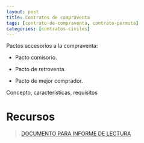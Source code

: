 ```yaml
---
layout: post
title: Contratos de compraventa
tags: [contrato-de-compraventa, contrato-permuta]
categories: [contratos-civiles]
---
```

Pactos accesorios a la compraventa:

- Pacto comisorio.

- Pacto de retroventa.

- Pacto de mejor comprador.

Concepto, características, requisitos




<!-- more -->
# Recursos

> [DOCUMENTO PARA INFORME DE LECTURA](/assets/documentos/semana_6.pdf)
